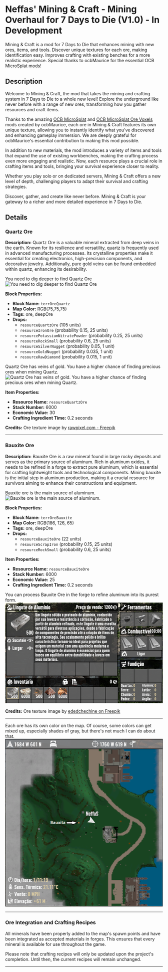 # Neffas' Mining & Craft - Mining Overhaul for 7 Days to Die (V1.0) - In Development

Mining &amp; Craft is a mod for 7 Days to Die that enhances mining with new ores, items, and tools.
Discover unique textures for each ore, making identification easy. Improves crafting with existing
benches for a more realistic experience. Special thanks to ocbMaurice for the essential OCB MicroSplat mods!

## Description

Welcome to Mining & Craft, the mod that takes the mining and crafting system in 7 Days to Die to a whole new level!
Explore the underground like never before with a range of new ores, transforming how you gather resources and craft items.

Thanks to the amazing [OCB MicroSplat][1] and [OCB MicroSplat Ore Voxels][2] mods created by ocbMaurice, each ore in
Mining & Craft features its own unique texture, allowing you to instantly identify what you've discovered and enhancing
gameplay immersion. We are deeply grateful for ocbMaurice's essential contribution to making this mod possible.

In addition to new materials, the mod introduces a variety of items and tools that expand the use of existing workbenches, making the crafting process even more engaging and realistic. Now, each resource plays a crucial role in crafting items and tools, bringing your survival experience closer to reality.

Whether you play solo or on dedicated servers, Mining & Craft offers a new level of depth, challenging players to adapt their survival and crafting strategies.

Discover, gather, and create like never before. Mining & Craft is your gateway to a richer and more detailed experience in 7 Days to Die.

## Details

### Quartz Ore

**Description:**
Quartz Ore is a valuable mineral extracted from deep veins in the earth. Known for its resilience and versatility, quartz is frequently used in advanced manufacturing processes. Its crystalline properties make it essential for creating electronics, high-precision components, and decorative jewelry. Additionally, pure gold veins can be found embedded within quartz, enhancing its desirability.

You need to dig deeper to find Quartz Ore
![You need to dig deeper to find Quartz Ore](./ImageExamples/quartzOreDeep.png)

**Block Properties:**
- **Block Name:** `terrOreQuartz`
- **Map Color:** RGB(75,75,75)
- **Tags:** ore, deepOre
- **Drops:** 
  - `resourceQuartzOre` (105 units)
  - `resourceIronOre` (probability 0.15, 25 units)
  - `resourcePotassiumNitratePowder` (probability 0.25, 25 units)
  - `resourceRockSmall` (probability 0.6, 25 units)
  - `resourceSilverNugget` (probability 0.05, 1 unit)
  - `resourceGoldNugget` (probability 0.035, 1 unit)
  - `resourceRawDiamond` (probability 0.015, 1 unit)

Quartz Ore has veins of gold. You have a higher chance of finding precious ores when mining Quartz.
![Quartz Ore has veins of gold. You have a higher chance of finding precious ores when mining Quartz.](./ImageExamples/quartzOre.png)

**Item Properties:**
- **Resource Name:** `resourceQuartzOre`
- **Stack Number:** 6000
- **Economic Value:** 30
- **Crafting Ingredient Time:** 0.2 seconds

**Credits:**
Ore texture image by [rawpixel.com - Freepik][3]

___

### Bauxite Ore

**Description:**
Bauxite Ore is a raw mineral found in large rocky deposits and serves as the primary source of aluminum. Rich in aluminum oxides, it needs to be refined in a forge to extract pure aluminum, which is essential for crafting lightweight tools and technological components. Mining bauxite is the initial step in aluminum production, making it a crucial resource for survivors aiming to enhance their constructions and equipment.

Bauxite ore is the main source of aluminum.
![Bauxite ore is the main source of aluminum.](./ImageExamples/bauxiteOre.png)

**Block Properties:**
- **Block Name:** `terrOreBauxite`
- **Map Color:** RGB(186, 126, 65)
- **Tags:** ore, deepOre
- **Drops:** 
  - `resourceBauxiteOre` (22 units)
  - `resourceScrapIron` (probability 0.15, 25 units)
  - `resourceRockSmall` (probability 0.6, 25 units)

**Item Properties:**
- **Resource Name:** `resourceBauxiteOre`
- **Stack Number:** 6000
- **Economic Value:** 25
- **Crafting Ingredient Time:** 0.2 seconds

You can process Bauxite Ore in the forge to refine aluminum into its purest form.
![You can process Bauxite Ore in the forge to refine aluminum into its purest form.](./ImageExamples/forgedAluminium.png)

**Credits:**
Ore texture image by [ededchechine on Freepik][4]

___

Each ore has its own color on the map. Of course, some colors can get mixed up, especially shades of gray, but there's not much I can do about that.
![Each ore has its own color on the map. Of course, some colors can get mixed up, especially shades of gray, but there's not much I can do about that.](./ImageExamples/oreColor.png)
___

### Ore Integration and Crafting Recipes

All minerals have been properly added to the map's spawn points and have been integrated as accepted materials in forges. This ensures that every mineral is available for use throughout the game. 

Please note that crafting recipes will only be updated upon the project's completion. Until then, the current recipes will remain unchanged.

***

[1]: https://github.com/OCB7D2D/OcbMicroSplat
[2]: https://github.com/OCB7D2D/OcbMicroSplatOreVoxels
[3]: https://www.freepik.com/free-photo/gray-gold-marble-textured-background_17592797.htm
[4]: https://www.freepik.com/free-photo/background-red-granite-details-old-foundation-medieval-scandinavian-house-from-granite-stones-held-together-with-mortar-natural-background-idea-interior-wallpaper_28877243.htm